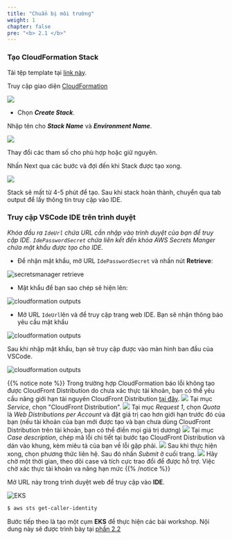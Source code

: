 ```yaml
---
title: "Chuẩn bị môi trường"
weight: 1
chapter: false
pre: "<b> 2.1 </b>"
---
```


### **Tạo CloudFormation Stack**
Tải tệp template tại [link này](https://github.com/aws-samples/eks-workshop-v2/releases/download/release-snapshot-631eaeb7/ide-cfn.yaml).

Truy cập giao diện [CloudFormation](console.aws.amazon.com/cloudformation/home)

![](/images/2/1/3/010.jpg)

- Chọn **_Create Stack_**.

Nhập tên cho **_Stack Name_** và **_Environment Name_**.

![](/images/2/1/3/011.jpg?width=70pc)

Thay đổi các tham số cho phù hợp hoặc giữ nguyên.

Nhấn Next qua các bước và đợi đến khi Stack được tạo xong.

![](/images/2/1/3/008.jpg?width=50pc)

Stack sẽ mất từ 4-5 phút để tạo. Sau khi stack hoàn thành, chuyển qua tab output để lấy thông tin truy cập vào IDE.

### **Truy cập VSCode IDE trên trình duyệt**

_Khóa đầu ra `IdeUrl` chứa URL cần nhập vào trình duyệt của bạn để truy cập IDE. `IdePasswordSecret` chứa liên kết đến khóa AWS Secrets Manger chứa mật khẩu được tạo cho IDE._

- Để nhận mật khẩu, mở URL `IdePasswordSecret` và nhấn nút **Retrieve**:

![secretsmanager retrieve](/images/2/1/2/vscode-password-retrieve.webp)

- Mật khẩu để bạn sao chép sẽ hiện lên:

![cloudformation outputs](/images/2/1/2/vscode-password-visible.webp)

- Mở URL `IdeUrl`lên và để truy cập trang web IDE. Bạn sẽ nhận thông báo yêu cầu mật khẩu

![cloudformation outputs](/images/2/1/2/vscode-password.webp)

Sau khi nhập mật khẩu, bạn sẽ truy cập được vào màn hình ban đầu của VSCode.

![cloudformation outputs](/images/2/1/2/vscode-splash.webp)


{{% notice note %}}
Trong trường hợp CloudFormation báo lỗi không tạo được CloudFront Distribution do chưa xác thực tài khoản, bạn có thể yêu cầu nâng giới hạn tài nguyên CloudFront Distribution [tại đây](https://support.console.aws.amazon.com/support/home#/case/create?issueType=service-limit-increase).
![](/images/2/1/2/quota-failed-01.jpg?featherlight=false&width=30pc)
Tại mục _Service_, chọn "CloudFront Distribution".
![](/images/2/1/2/quota-inc-01.jpg?featherlight=false&width=90pc)
Tại mục _Request 1_, chọn _Quota_ là _Web Distributions per Account_ và đặt giá trị cao hơn giới hạn trước đó của bạn (nếu tài khoản của bạn mới được tạo và bạn chưa dùng CloudFront Distribution trên tài khoản, bạn có thể điền mọi giá trị dương)
![](/images/2/1/2/quota-inc-02.jpg?featherlight=false&width=90pc)
Tại mục _Case description_, chép mã lỗi chi tiết tại bước tạo CloudFront Distribution và dán vào khung, kèm miêu tả của bạn về lỗi gặp phải.
![](/images/2/1/2/quota-inc-03.jpg?featherlight=false&width=90pc)
Sau khi thực hiện xong, chọn phương thức liên hệ. Sau đó nhấn _Submit_ ở cuối trang.
![](/images/2/1/2/quota-inc-04.jpg?featherlight=false&width=90pc)
Hãy chờ một thời gian, theo dõi case và tích cực trao đổi để được hỗ trợ. Việc chờ xác thực tài khoản va nâng hạn mức
{{% /notice %}}


Mở URL này trong trình duyệt web để truy cập vào **IDE**.

![EKS](/images/2/1/2/vsc-web.png?featherlight=false&width=90pc)

```bash test=false
$ aws sts get-caller-identity
```

Bước tiếp theo là tạo một cụm **EKS** để thực hiện các bài workshop. Nội dung này sẽ được trình bày tại [phần 2.2](../../../../2.2-cluster-creation/)
